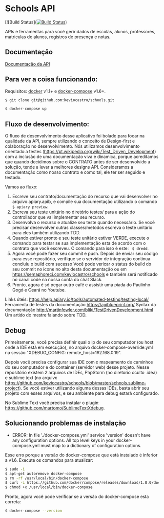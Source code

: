 # Schools API
[![Build Status]([![Build Status](https://semaphoreci.com/api/v1/projects/16bb628a-54c3-4c20-b44d-7f3491caeceb/1311424/badge.svg)](https://semaphoreci.com/keviocastro/schools))

APIs e ferramentas para você gerir dados de escolas, alunos, professores, matriculas de alunos, registros de presença e notas.


## Documentação

<a href="http://docs.schoolsapi.apiary.io/" target="_blank">Documentação da API</a>

## Para ver a coisa funcionando:

Requisitos: [docker](https://docs.docker.com/v1.11/engine/installation/linux/ubuntulinux/) v1.1+ e [docker-compose](https://docs.docker.com/compose/install/) v1.6+.

```sh
$ git clone git@github.com:keviocastro/schools.git
```
```sh
$ docker-compose up
```

## Fluxo de desenvolvimento:

O fluxo de desenvolvimento desse aplicativo foi bolado para focar na qualidade da API, sempre utilizando o conceito de Design-first e colaboração no desenvolvimento.
Nós utilizamos desenvolvimento orientado a testes (https://pt.wikipedia.org/wiki/Test_Driven_Development) com a inclusão de uma documentação viva e dinamica, porque acreditamos que quando decidimos sobre o CONTRATO antes de ser desenvolvido a solução, tende a levar a melhores designs API.
Consideramos a documentação como nosso contrato e como tal, ele ter ser seguido e testado.

Vamos ao fluxo:

1. Escreve seu contrato/documentação do recurso que vai desenvolver no arquivo apiary.apib, e compile sua documentação utilizando o comando ``` $ apiary preview```.
2. Escreva seu teste unitário no diretório testes/ para a ação do controllador que vai implementar seu recurso.
3. Desenvolva o recurso e atualize seu teste quando necessário. Se você precisar desenvolver outras classes/metodos escreva o teste unitário para eles também utilizando TDD.
4. Quando estiver pronto e seu teste unitário estiver VERDE, execute o comando para testar se sua implementação esta de acordo com o contrato que você escreveu. O comando para isso é este: ``` $ dredd```.
5. Agora você pode fazer seu commit e push. Depois de enviar seu código para esse repositório, verifique se o servidor de integração continua concluiu o build com sucesso Você pode vericar o status do build do seu commit no icone no alto desta documentação ou em https://semaphoreci.com/keviocastro/schools e também será notificado no canal code na nossa conta do chat Slack. 
6. Pronto, agora é só pegar outro café e assistir uma piada do Paulinho Gogó e Ceará no Youtube. 


Links úteis:
https://help.apiary.io/tools/automated-testing/testing-local/ Ferramenta de testes da documentação
https://apiblueprint.org/ Syntax da documentação
http://martinfowler.com/bliki/TestDrivenDevelopment.html Um artido do mestre falando sobre TDD.

## Debug

Primeiramente, você precisa definir qual o ip do seu computador (ou host onde a IDE está em execução), no arquivo docker-compose-override.yml na sessão "XDEBUG_CONFIG: remote_host=192.168.0.19".

Depois você precisa configurar sua IDE com o mapeamento de caminhos do seu computador e do container (servidor web) desse projeto. Nesse repositório existem 2 arquivos de IDEs, PhpStorm (no diretorio oculto .idea) e sublime text (no arquivo https://github.com/keviocastro/schools/blob/master/schools.sublime-project). Se você estiver utilizando alguma dessas IDEs, basta abrir seu projeto com esses arquivos, e seu ambiente para debug estará configurado.

No Sublime Text você precisa instalar o plugin: https://github.com/martomo/SublimeTextXdebug.

## Solucionando problemas de instalação

- ERROR: In file './docker-compose.yml' service 'version' doesn't have any configuration options. All top level keys in your docker-compose.yml must map to a dictionary of configuration options.

Esse erro porque a versão do docker-compose que está instalado é inferior  a v1.6.
Execute os comandos para atualizar:

```sh
$ sudo -i
$ apt-get autoremove docker-compose
$ rm -rf /usr/local/bin/docker-compose
$ curl -L https://github.com/docker/compose/releases/download/1.8.0/docker-compose-`uname -s`-`uname -m` > /usr/local/bin/docker-compose
$ chmod +x /usr/local/bin/docker-compose
```

Pronto, agora você pode verificar se a versão do docker-compose esta correta:

```sh
$ docker-compose --version
```
